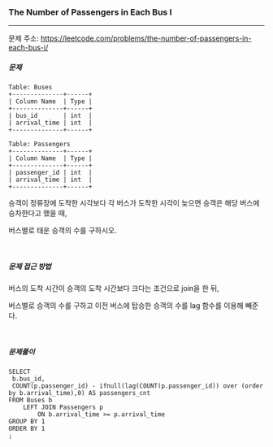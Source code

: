 ### The Number of Passengers in Each Bus I

------

문제 주소: https://leetcode.com/problems/the-number-of-passengers-in-each-bus-i/



##### 문제

```
Table: Buses
+--------------+------+
| Column Name  | Type |
+--------------+------+
| bus_id       | int  |
| arrival_time | int  |
+--------------+------+

Table: Passengers
+--------------+------+
| Column Name  | Type |
+--------------+------+
| passenger_id | int  |
| arrival_time | int  |
+--------------+------+
```

승객이 정류장에 도착한 시각보다 각 버스가 도착한 시각이 늦으면 승객은 해당 버스에 승차한다고 했을 때,     

버스별로 태운 승객의 수를 구하시오.    

​    

##### 문제 접근 방법

버스의 도착 시간이 승객의 도착 시간보다 크다는 조건으로 join을 한 뒤,    

버스별로 승객의 수를 구하고 이전 버스에 탑승한 승객의 수를 lag 함수를 이용해 빼준다.    

​     

##### 문제풀이

```
SELECT
 b.bus_id,
 COUNT(p.passenger_id) - ifnull(lag(COUNT(p.passenger_id)) over (order by b.arrival_time),0) AS passengers_cnt
FROM Buses b
    LEFT JOIN Passengers p
        ON b.arrival_time >= p.arrival_time
GROUP BY 1
ORDER BY 1
;
```

